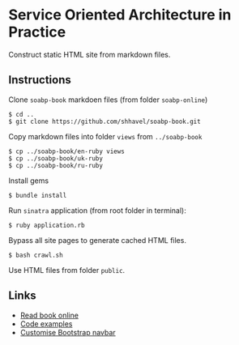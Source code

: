 # Service Oriented Architecture in Practice

Construct static HTML site from markdown files.

## Instructions

Clone `soabp-book` markdoen files (from folder `soabp-online`)

    $ cd ..
    $ git clone https://github.com/shhavel/soabp-book.git

Copy markdown files into folder `views` from `../soabp-book`

    $ cp ../soabp-book/en-ruby views
    $ cp ../soabp-book/uk-ruby
    $ cp ../soabp-book/ru-ruby

Install gems

    $ bundle install

Run `sinatra` application (from root folder in terminal):

    $ ruby application.rb

Bypass all site pages to generate cached HTML files. 

    $ bash crawl.sh

Use HTML files from folder `public`.

## Links

- [Read book online](http://ukrmap.su/en-ruby/index.html)
- [Code examples](https://github.com/shhavel/service-oriented-architecture-in-practice)
- [Customise Bootstrap navbar](http://work.smarchal.com/twbscolor/css/e74c3cc0392becf0f1ffbbbc0)
